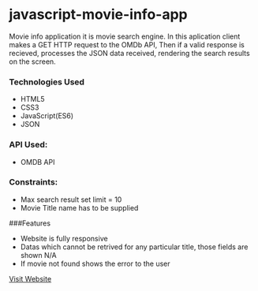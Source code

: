 # javascript-movie-info-app


Movie info application it is movie search engine. In this aplication client makes a GET HTTP request to the OMDb API, Then if a valid response is recieved, processes the JSON data received, rendering the search results on the screen.

### Technologies Used
- HTML5
- CSS3
- JavaScript(ES6)
- JSON

### API Used:
- OMDB API

### Constraints:
- Max search result set limit = 10
- Movie Title name has to be supplied

###Features
- Website is fully responsive
- Datas which cannot be retrived for any particular title, those fields are shown N/A
- If movie not found shows the error to the user

[Visit Website](https://kumarishwetha.com/movie-info-app/)
